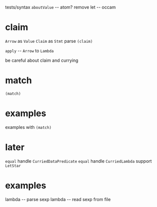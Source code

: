 tests/syntax
`aboutValue` -- atom?
remove let -- occam

# claim

`Arrow` as `Value`
`Claim` as `Stmt`
parse `(claim)`

`apply` -- `Arrow` to `Lambda`

be careful about claim and currying

# match

`(match)`

# examples

examples with `(match)`

# later

`equal` handle `CurriedDataPredicate`
`equal` handle `CurriedLambda`
support `LetStar`

# examples

lambda -- parse sexp
lambda -- read sexp from file
